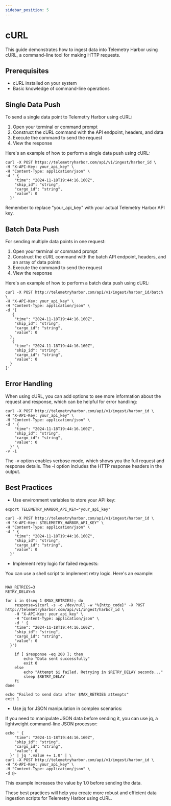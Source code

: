 ```yaml
---
sidebar_position: 5
---
```


# cURL

This guide demonstrates how to ingest data into Telemetry Harbor using cURL, a command-line tool for making HTTP requests.

## Prerequisites

- cURL installed on your system
- Basic knowledge of command-line operations

## Single Data Push

To send a single data point to Telemetry Harbor using cURL:

1. Open your terminal or command prompt
2. Construct the cURL command with the API endpoint, headers, and data
3. Execute the command to send the request
4. View the response

Here's an example of how to perform a single data push using cURL:
```
curl -X POST https://telemetryharbor.com/api/v1/ingest/harbor_id \
-H "X-API-Key: your_api_key" \
-H "Content-Type: application/json" \
-d ' {
    "time": "2024-11-18T19:44:16.160Z",
    "ship_id": "string",
    "cargo_id": "string",
    "value": 0
  }'
```

Remember to replace "your_api_key" with your actual Telemetry Harbor API key.

## Batch Data Push

For sending multiple data points in one request:

1. Open your terminal or command prompt
2. Construct the cURL command with the batch API endpoint, headers, and an array of data points
3. Execute the command to send the request
4. View the response

Here's an example of how to perform a batch data push using cURL:

```
curl -X POST http://telemetryharbor.com/api/v1/ingest/harbor_id/batch \
-H "X-API-Key: your_api_key" \
-H "Content-Type: application/json" \
-d '[
   {
    "time": "2024-11-18T19:44:16.160Z",
    "ship_id": "string",
    "cargo_id": "string",
    "value": 0
  },
   {
    "time": "2024-11-18T19:44:16.160Z",
    "ship_id": "string",
    "cargo_id": "string",
    "value": 0
  }
]'
```
## Error Handling

When using cURL, you can add options to see more information about the request and response, which can be helpful for error handling:

```
curl -X POST http://telemetryharbor.com/api/v1/ingest/harbor_id \
-H "X-API-Key: your_api_key" \
-H "Content-Type: application/json" \
-d ' {
    "time": "2024-11-18T19:44:16.160Z",
    "ship_id": "string",
    "cargo_id": "string",
    "value": 0
  }' \
-v -i
```
The -v option enables verbose mode, which shows you the full request and response details.
The -i option includes the HTTP response headers in the output.

## Best Practices

- Use environment variables to store your API key:

```
export TELEMETRY_HARBOR_API_KEY="your_api_key"
```
```
curl -X POST http://telemetryharbor.com/api/v1/ingest/harbor_id \
-H "X-API-Key: $TELEMETRY_HARBOR_API_KEY" \
-H "Content-Type: application/json" \
-d ' {
    "time": "2024-11-18T19:44:16.160Z",
    "ship_id": "string",
    "cargo_id": "string",
    "value": 0
  }'
```

- Implement retry logic for failed requests:

You can use a shell script to implement retry logic. Here's an example:

```#!/bin/bash

MAX_RETRIES=3
RETRY_DELAY=5

for i in $(seq 1 $MAX_RETRIES); do
    response=$(curl -s -o /dev/null -w "%{http_code}" -X POST http://telemetryharbor.com/api/v1/ingest/harbor_id \
    -H "X-API-Key: your_api_key" \
    -H "Content-Type: application/json" \
    -d ' {
    "time": "2024-11-18T19:44:16.160Z",
    "ship_id": "string",
    "cargo_id": "string",
    "value": 0
  }')

    if [ $response -eq 200 ]; then
        echo "Data sent successfully"
        exit 0
    else
        echo "Attempt $i failed. Retrying in $RETRY_DELAY seconds..."
        sleep $RETRY_DELAY
    fi
done

echo "Failed to send data after $MAX_RETRIES attempts"
exit 1
```

- Use jq for JSON manipulation in complex scenarios:

If you need to manipulate JSON data before sending it, you can use jq, a lightweight command-line JSON processor:

```
echo ' {
    "time": "2024-11-18T19:44:16.160Z",
    "ship_id": "string",
    "cargo_id": "string",
    "value": 0
  }' | jq '.value += 1.0' | \
curl -X POST http://telemetryharbor.com/api/v1/ingest/harbor_id \
-H "X-API-Key: your_api_key" \
-H "Content-Type: application/json" \
-d @-
```

This example increases the value by 1.0 before sending the data.

These best practices will help you create more robust and efficient data ingestion scripts for Telemetry Harbor using cURL.